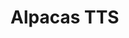 # Alpacas TTS

<!-- TODO: add explanation of repo -->
<!-- TODO: add link to other repos such as glossary -->
